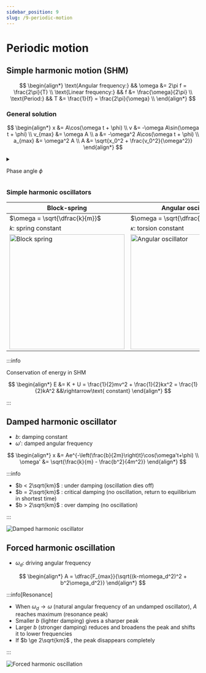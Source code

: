 ```yaml
---
sidebar_position: 9
slug: /9-periodic-motion
---
```


# Periodic motion

## Simple harmonic motion (SHM)

$$
\begin{align*}
\text{Angular frequency:} && \omega &= 2\pi f = \frac{2\pi}{T} \\
\text{Linear frequency:} && f &= \frac{\omega}{2\pi} \\
\text{Period:} && T &= \frac{1}{f} = \frac{2\pi}{\omega} \\
\end{align*}
$$

### General solution

$$
\begin{align*}
x &= A\cos(\omega t + \phi) \\
v &= -\omega A\sin(\omega t + \phi) \\
v_{max} &= \omega A \\
a &= -\omega^2 A\cos(\omega t + \phi) \\
a_{max} &= \omega^2 A \\
A &= \sqrt{x_0^2 + \frac{v_0^2}{\omega^2}}
\end{align*}
$$

<details>
<summary>

Phase angle $\phi$

</summary>

$$
\begin{align*}
\phi =
\begin{cases}
\tan^{-1}\left(-\dfrac{v_0}{wx_0}\right) & \text{if } x_0 > 0 \\
\tan^{-1}\left(-\dfrac{v_0}{wx_0}\right)+\pi  & \text{if } x_0 < 0
\end{cases}
\end{align*}
$$

It tells the displacement of the particle $x_0$ at $t = 0$: $x_0 = A\cos(0+\phi)$

- $\phi = 0 \rightarrow x_0 = A$
- $\phi = \pi \rightarrow x_0 = -A$
- $\phi = \frac{\pi}{2} \rightarrow x_0 = 0$

</details>

### Simple harmonic oscillators


| Block-spring                                                                | Angular oscillator                                                                      | Simple pendulum                                                                   | Physical pendulum                                                                     |
| --------------------------------------------------------------------------- | --------------------------------------------------------------------------------------- | --------------------------------------------------------------------------------- | ------------------------------------------------------------------------------------- |
| $\omega = \sqrt{\dfrac{k}{m}}$                                              | $\omega = \sqrt{\dfrac{\kappa}{I}}$                                                     | $\omega = \sqrt{\dfrac{g}{L}}$                                                    | $\omega = \sqrt{\dfrac{mgd}{I}}$                                                      |
| $k$: spring constant                                                        | $\kappa$: torsion constant                                                              | $L$: length of the pendulum                                                       | $d$: distance from the pivot to its CG                                                |
| <img src="/img/figures/block-spring.png" alt="Block spring" height="300" /> | <img src="/img/figures/angular-oscillator.png" alt="Angular oscillator" height="300" /> | <img src="/img/figures/simple-pendulum.png" alt="Simple pendulum" height="300" /> | <img src="/img/figures/physical-pendulum.png" alt="Physical pendulum" height="300" /> |

:::info

Conservation of energy in SHM

$$
\begin{align*}
E &= K + U = \frac{1}{2}mv^2 + \frac{1}{2}kx^2 = \frac{1}{2}kA^2 &&\rightarrow\text{ constant}
\end{align*}
$$

:::

## Damped harmonic oscillator

- $b$: damping constant
- $\omega'$: damped angular frequency

$$
\begin{align*}
x &= Ae^{-\left(\frac{b}{2m}\right)t}\cos(\omega't+\phi) \\
\omega' &= \sqrt{\frac{k}{m} - \frac{b^2}{4m^2}}
\end{align*}
$$

:::info

- $b < 2\sqrt{km}$ : under damping (oscillation dies off)
- $b = 2\sqrt{km}$ : critical damping (no oscillation, return to equilibrium in shortest time)
- $b > 2\sqrt{km}$ : over damping (no oscillation)

:::

![Damped harmonic oscillator](/img/figures/damped-harmonic-oscillator.png)

## Forced harmonic oscillation

- $\omega_d$: driving angular frequency

$$
\begin{align*}
A = \dfrac{F_{max}}{\sqrt{(k-m\omega_d^2)^2 + b^2\omega_d^2}}
\end{align*}
$$

:::info[Resonance]

- When $\omega_d \rightarrow \omega$ (natural angular frequency of an undamped oscillator), $A$ reaches maximum (resonance peak)
- Smaller $b$ (lighter damping) gives a sharper peak
- Larger $b$ (stronger damping) reduces and broadens the peak and shifts it to lower frequencies
- If $b \ge 2\sqrt{km}$ , the peak disappears completely

:::

![Forced harmonic oscillation](/img/figures/forced-harmonic-oscillation.png)
